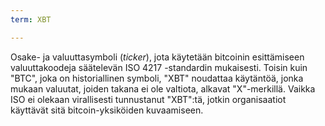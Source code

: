 ```yaml
---
term: XBT

---
```

Osake- ja valuuttasymboli (*ticker*), jota käytetään bitcoinin esittämiseen valuuttakoodeja säätelevän ISO 4217 -standardin mukaisesti. Toisin kuin "BTC", joka on historiallinen symboli, "XBT" noudattaa käytäntöä, jonka mukaan valuutat, joiden takana ei ole valtiota, alkavat "X"-merkillä. Vaikka ISO ei olekaan virallisesti tunnustanut "XBT":tä, jotkin organisaatiot käyttävät sitä bitcoin-yksiköiden kuvaamiseen.
